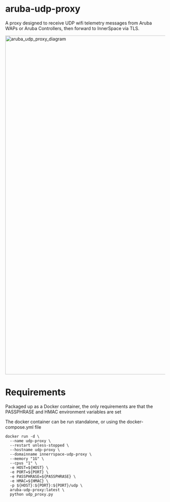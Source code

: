 # aruba-udp-proxy
A proxy designed to receive UDP wifi telemetry messages from Aruba WAPs or Aruba Controllers, then forward to InnerSpace via TLS.

<img width="1065" alt="aruba_udp_proxy_diagram" src="https://github.com/user-attachments/assets/cd12e851-a1ec-4488-ba22-cb4d40e1715c">

# Requirements
Packaged up as a Docker container, the only requirements are that the PASSPHRASE and HMAC environment variables are set

The docker container can be run standalone, or using the docker-compose.yml file

```
docker run -d \
  --name udp-proxy \
  --restart unless-stopped \
  --hostname udp-proxy \
  --domainname innerrspace-udp-proxy \
  --memory "1G" \
  --cpus "1" \
  -e HOST=${HOST} \
  -e PORT=${PORT} \
  -e PASSPHRASE=${PASSPHRASE} \
  -e HMAC=${HMAC} \
  -p ${HOST}:${PORT}:${PORT}/udp \
  aruba-udp-proxy:latest \
  python udp_proxy.py
```
